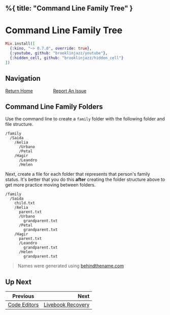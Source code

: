 %{
  title: "Command Line Family Tree"
}
---
# Command Line Family Tree

```elixir
Mix.install([
  {:kino, "~> 0.7.0", override: true},
  {:youtube, github: "brooklinjazz/youtube"},
  {:hidden_cell, github: "brooklinjazz/hidden_cell"}
])
```

## Navigation

[Return Home](../start.livemd)<span style="padding: 0 30px"></span>
[Report An Issue](https://github.com/DockYard-Academy/beta_curriculum/issues/new?assignees=&labels=&template=issue.md&title=)

## Command Line Family Folders

Use the command line to create a `family` folder with the following folder and file structure.

```
/family
  /Saida
    /Aelia
      /Urbano
      /Petal
    /Hagir
      /Leandro
      /Helen
```

Next, create a file for each folder that represents that person's family status. It's better that you do
this **after** creating the folder structure above to get more practice moving between folders.

```
/family
  /Saida
    child.txt
    /Aelia
      parent.txt
      /Urbano
        grandparent.txt
      /Petal
        grandparent.txt
    /Hagir
      parent.txt
      /Leandro
        grandparent.txt
      /Helen
        grandparent.txt
```

> Names were generated using [behindthename.com](https://www.behindthename.com/random/random.php?number=1&sets=1&gender=both&surname=&all=yes.)

## Up Next

| Previous                                       | Next                                                       |
| ---------------------------------------------- | ---------------------------------------------------------: |
| [Code Editors](../reading/code_editors.livemd) | [Livebook Recovery](../exercises/livebook_recovery.livemd) |

